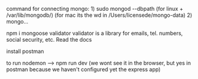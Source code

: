 command for connecting mongo:
    1) sudo mongod --dbpath (for linux + /var/lib/mongodb/) (for mac its the wd in /Users/licensede/mongo-data)
    2) mongo...

npm i mongoose validator 
    validator is a library for emails, tel. numbers, social security, etc. Read the docs

install postman

to run nodemon --> npm run dev (we wont see it in the browser, but yes in postman because we haven't configured yet the express app)